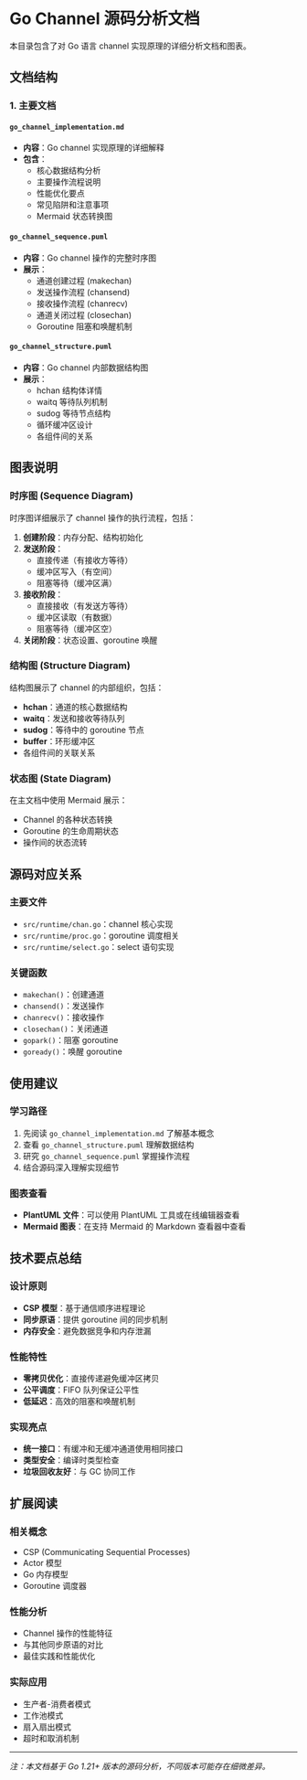 # Go Channel 源码分析文档

本目录包含了对 Go 语言 channel 实现原理的详细分析文档和图表。

## 文档结构

### 1. 主要文档

#### `go_channel_implementation.md`
- **内容**：Go channel 实现原理的详细解释
- **包含**：
  - 核心数据结构分析
  - 主要操作流程说明
  - 性能优化要点
  - 常见陷阱和注意事项
  - Mermaid 状态转换图

#### `go_channel_sequence.puml`
- **内容**：Go channel 操作的完整时序图
- **展示**：
  - 通道创建过程 (makechan)
  - 发送操作流程 (chansend)
  - 接收操作流程 (chanrecv)
  - 通道关闭过程 (closechan)
  - Goroutine 阻塞和唤醒机制

#### `go_channel_structure.puml`
- **内容**：Go channel 内部数据结构图
- **展示**：
  - hchan 结构体详情
  - waitq 等待队列机制
  - sudog 等待节点结构
  - 循环缓冲区设计
  - 各组件间的关系

## 图表说明

### 时序图 (Sequence Diagram)
时序图详细展示了 channel 操作的执行流程，包括：

1. **创建阶段**：内存分配、结构初始化
2. **发送阶段**：
   - 直接传递（有接收方等待）
   - 缓冲区写入（有空间）
   - 阻塞等待（缓冲区满）
3. **接收阶段**：
   - 直接接收（有发送方等待）
   - 缓冲区读取（有数据）
   - 阻塞等待（缓冲区空）
4. **关闭阶段**：状态设置、goroutine 唤醒

### 结构图 (Structure Diagram)
结构图展示了 channel 的内部组织，包括：

- **hchan**：通道的核心数据结构
- **waitq**：发送和接收等待队列
- **sudog**：等待中的 goroutine 节点
- **buffer**：环形缓冲区
- 各组件间的关联关系

### 状态图 (State Diagram)
在主文档中使用 Mermaid 展示：

- Channel 的各种状态转换
- Goroutine 的生命周期状态
- 操作间的状态流转

## 源码对应关系

### 主要文件
- `src/runtime/chan.go`：channel 核心实现
- `src/runtime/proc.go`：goroutine 调度相关
- `src/runtime/select.go`：select 语句实现

### 关键函数
- `makechan()`：创建通道
- `chansend()`：发送操作
- `chanrecv()`：接收操作
- `closechan()`：关闭通道
- `gopark()`：阻塞 goroutine
- `goready()`：唤醒 goroutine

## 使用建议

### 学习路径
1. 先阅读 `go_channel_implementation.md` 了解基本概念
2. 查看 `go_channel_structure.puml` 理解数据结构
3. 研究 `go_channel_sequence.puml` 掌握操作流程
4. 结合源码深入理解实现细节

### 图表查看
- **PlantUML 文件**：可以使用 PlantUML 工具或在线编辑器查看
- **Mermaid 图表**：在支持 Mermaid 的 Markdown 查看器中查看

## 技术要点总结

### 设计原则
- **CSP 模型**：基于通信顺序进程理论
- **同步原语**：提供 goroutine 间的同步机制
- **内存安全**：避免数据竞争和内存泄漏

### 性能特性
- **零拷贝优化**：直接传递避免缓冲区拷贝
- **公平调度**：FIFO 队列保证公平性
- **低延迟**：高效的阻塞和唤醒机制

### 实现亮点
- **统一接口**：有缓冲和无缓冲通道使用相同接口
- **类型安全**：编译时类型检查
- **垃圾回收友好**：与 GC 协同工作

## 扩展阅读

### 相关概念
- CSP (Communicating Sequential Processes)
- Actor 模型
- Go 内存模型
- Goroutine 调度器

### 性能分析
- Channel 操作的性能特征
- 与其他同步原语的对比
- 最佳实践和性能优化

### 实际应用
- 生产者-消费者模式
- 工作池模式
- 扇入扇出模式
- 超时和取消机制

---

*注：本文档基于 Go 1.21+ 版本的源码分析，不同版本可能存在细微差异。*
